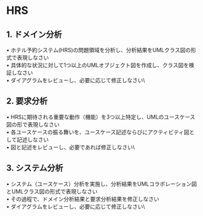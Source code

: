 # HRS
## 1. ドメイン分析
• ホテル予約システム(HRS)の問題領域を分析し、分析結果をUMLクラス図の形式で表現しなさい\
• 具体的な状況に対して1つ以上のUMLオブジェクト図を作成し、クラス図を検証しなさい\
• ダイアグラムをレビューし、必要に応じて修正しなさい\
## 2. 要求分析
• HRSに期待される重要な動作（機能）を3つ以上特定し、UMLのユースケース図の形で表現しなさい\
• 各ユースケースの振る舞いを、ユースケース記述ならびにアクティビティ図として記述しなさい\
• 図と記述をレビューし、必要であれば修正しなさい\
## 3. システム分析
• システム（ユースケース）分析を実施し、分析結果をUMLコラボレーション図とUMLクラス図の形式で表現しなさい\
• その過程で、ドメイン分析結果と要求分析結果を修正しなさい\
• ダイアグラムをレビューし、必要に応じて修正しなさい\
